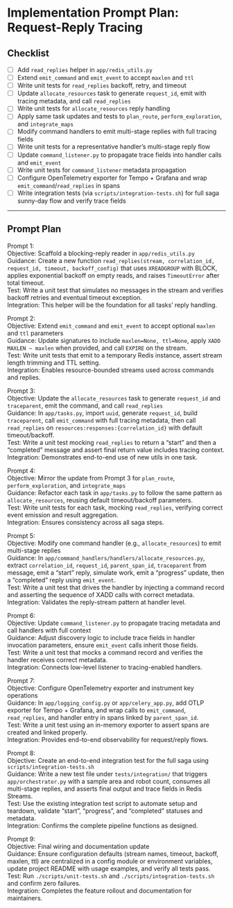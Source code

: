 # Implementation Prompt Plan: Request-Reply Tracing

## Checklist

- [ ] Add `read_replies` helper in `app/redis_utils.py`  
- [ ] Extend `emit_command` and `emit_event` to accept `maxlen` and `ttl`  
- [ ] Write unit tests for `read_replies` backoff, retry, and timeout  
- [ ] Update `allocate_resources` task to generate `request_id`, emit with tracing metadata, and call `read_replies`  
- [ ] Write unit tests for `allocate_resources` reply handling  
- [ ] Apply same task updates and tests to `plan_route`, `perform_exploration`, and `integrate_maps`  
- [ ] Modify command handlers to emit multi-stage replies with full tracing fields  
- [ ] Write unit tests for a representative handler’s multi-stage reply flow  
- [ ] Update `command_listener.py` to propagate trace fields into handler calls and `emit_event`  
- [ ] Write unit tests for `command_listener` metadata propagation  
- [ ] Configure OpenTelemetry exporter for Tempo + Grafana and wrap `emit_command`/`read_replies` in spans  
- [ ] Write integration tests (via `scripts/integration-tests.sh`) for full saga sunny-day flow and verify trace fields  

---

## Prompt Plan

Prompt 1:  
Objective: Scaffold a blocking-reply reader in `app/redis_utils.py`  
Guidance: Create a new function `read_replies(stream, correlation_id, request_id, timeout, backoff_config)` that uses `XREADGROUP` with BLOCK, applies exponential backoff on empty reads, and raises `TimeoutError` after total timeout.  
Test: Write a unit test that simulates no messages in the stream and verifies backoff retries and eventual timeout exception.  
Integration: This helper will be the foundation for all tasks’ reply handling.

Prompt 2:  
Objective: Extend `emit_command` and `emit_event` to accept optional `maxlen` and `ttl` parameters  
Guidance: Update signatures to include `maxlen=None, ttl=None`, apply `XADD MAXLEN ~ maxlen` when provided, and call `EXPIRE` on the stream.  
Test: Write unit tests that emit to a temporary Redis instance, assert stream length trimming and TTL setting.  
Integration: Enables resource-bounded streams used across commands and replies.

Prompt 3:  
Objective: Update the `allocate_resources` task to generate `request_id` and `traceparent`, emit the command, and call `read_replies`  
Guidance: In `app/tasks.py`, import `uuid`, generate `request_id`, build `traceparent`, call `emit_command` with full tracing metadata, then call `read_replies` on `resources:responses:{correlation_id}` with default timeout/backoff.  
Test: Write a unit test mocking `read_replies` to return a “start” and then a “completed” message and assert final return value includes tracing context.  
Integration: Demonstrates end-to-end use of new utils in one task.

Prompt 4:  
Objective: Mirror the update from Prompt 3 for `plan_route`, `perform_exploration`, and `integrate_maps`  
Guidance: Refactor each task in `app/tasks.py` to follow the same pattern as `allocate_resources`, reusing default timeout/backoff parameters.  
Test: Write unit tests for each task, mocking `read_replies`, verifying correct event emission and result aggregation.  
Integration: Ensures consistency across all saga steps.

Prompt 5:  
Objective: Modify one command handler (e.g., `allocate_resources`) to emit multi-stage replies  
Guidance: In `app/command_handlers/handlers/allocate_resources.py`, extract `correlation_id`, `request_id`, `parent_span_id`, `traceparent` from message, emit a “start” reply, simulate work, emit a “progress” update, then a “completed” reply using `emit_event`.  
Test: Write a unit test that drives the handler by injecting a command record and asserting the sequence of XADD calls with correct metadata.  
Integration: Validates the reply-stream pattern at handler level.

Prompt 6:  
Objective: Update `command_listener.py` to propagate tracing metadata and call handlers with full context  
Guidance: Adjust discovery logic to include trace fields in handler invocation parameters, ensure `emit_event` calls inherit those fields.  
Test: Write a unit test that mocks a command record and verifies the handler receives correct metadata.  
Integration: Connects low-level listener to tracing-enabled handlers.

Prompt 7:  
Objective: Configure OpenTelemetry exporter and instrument key operations  
Guidance: In `app/logging_config.py` or `app/celery_app.py`, add OTLP exporter for Tempo + Grafana, and wrap calls to `emit_command`, `read_replies`, and handler entry in spans linked by `parent_span_id`.  
Test: Write a unit test using an in-memory exporter to assert spans are created and linked properly.  
Integration: Provides end-to-end observability for request/reply flows.

Prompt 8:  
Objective: Create an end-to-end integration test for the full saga using `scripts/integration-tests.sh`  
Guidance: Write a new test file under `tests/integration/` that triggers `app/orchestrator.py` with a sample area and robot count, consumes all multi-stage replies, and asserts final output and trace fields in Redis Streams.  
Test: Use the existing integration test script to automate setup and teardown, validate “start”, “progress”, and “completed” statuses and metadata.  
Integration: Confirms the complete pipeline functions as designed.

Prompt 9:  
Objective: Final wiring and documentation update  
Guidance: Ensure configuration defaults (stream names, timeout, backoff, maxlen, ttl) are centralized in a config module or environment variables, update project README with usage examples, and verify all tests pass.  
Test: Run `./scripts/unit-tests.sh` and `./scripts/integration-tests.sh` and confirm zero failures.  
Integration: Completes the feature rollout and documentation for maintainers.
